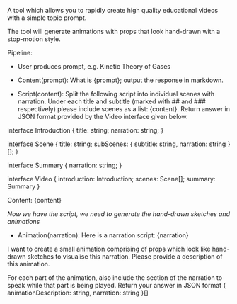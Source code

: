 A tool which allows you to rapidly create high quality educational videos with a simple topic prompt.

The tool will generate animations with props that look hand-drawn with a stop-motion style.

Pipeline:
- User produces prompt, e.g. Kinetic Theory of Gases

- Content(prompt): What is {prompt}; output the response in markdown.

- Script(content): Split the following script into individual scenes with narration. Under each title and subtitle (marked with ## and ### respectively) please include scenes as a list: {content}. Return answer in JSON format provided by the Video interface given below.

interface Introduction {
    title: string;
    narration: string;
}

interface Scene {
    title: string;
    subScenes: { subtitle: string, narration: string }[];
}

interface Summary {
    narration: string;
}

interface Video {
    introduction: Introduction;
    scenes: Scene[];
    summary: Summary
}

Content: {content}


*Now we have the script, we need to generate the hand-drawn sketches and animations*
- Animation(narration): Here is a narration script: {narration}

I want to create a small animation comprising of props which look like hand-drawn sketches to visualise this narration. Please provide a description of this animation.

For each part of the animation, also include the section of the narration to speak while that part is being played. Return your answer in JSON format { animationDescription: string, narration: string }[]